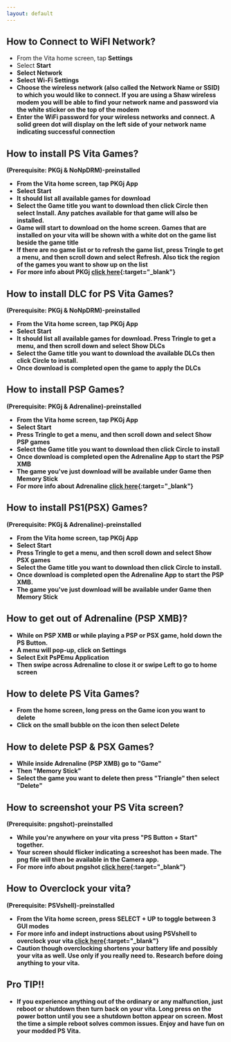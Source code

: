 ```yaml
---
layout: default
---
```

## How to Connect to WiFI Network?
*   From the Vita home screen, tap <strong>Settings</strong> 
*   Select <strong>Start<strong>
*   Select <strong>Network<strong>
*   Select <strong>Wi-Fi Settings<strong>
*   Choose the wireless network (also called the Network Name or SSID) to which you would like to connect. If you are using a Shaw wireless modem you will be able to find your network name and password via the white sticker on the top of the modem
*   Enter the WiFi password for your wireless networks and connect. A solid green dot will display on the left side of your network name indicating successful connection

## How to install PS Vita Games?
(Prerequisite: PKGj & NoNpDRM)-preinstalled
*   From the Vita home screen, tap <strong>PKGj</strong> App
*   Select <strong>Start<strong>
*   It should list all available games for download
*   Select the Game title you want to download then click <strong>Circle</strong> then select <strong>Install</strong>. Any patches available for that game will also be installed.
*   Game will start to download on the home screen. Games that are installed on your vita will be shown with a white dot on the game list beside the game title
*   If there are no game list or to refresh the game list, press <strong>Tringle</strong> to get a menu, and then scroll down and select <strong>Refresh</strong>. Also tick the region of the games you want to show up on the list
*   For more info about PKGj [click here](//bit.ly/35sBYV7){:target="_blank"}

## How to install DLC for PS Vita Games?
(Prerequisite: PKGj & NoNpDRM)-preinstalled
*   From the Vita home screen, tap <strong>PKGj</strong> App
*   Select <strong>Start<strong>
*   It should list all available games for download. Press <strong>Tringle</strong> to get a menu, and then scroll down and select <strong>Show DLCs</strong>
*   Select the Game title you want to download the available DLCs then click <strong>Circle</strong> to install. 
*   Once download is completed open the game to apply the DLCs

## How to install PSP Games?
(Prerequisite: PKGj & Adrenaline)-preinstalled
*   From the Vita home screen, tap <strong>PKGj</strong> App
*   Select <strong>Start<strong>
*   Press <strong>Tringle</strong> to get a menu, and then scroll down and select <strong>Show PSP games</strong>
*   Select the Game title you want to download then click <strong>Circle</strong> to install
*   Once download is completed open the <strong>Adrenaline</strong> App to start the PSP XMB
*   The game you've just download will be available under <strong>Game</strong> then <strong>Memory Stick</strong>
*   For more info about Adrenaline [click here](//bit.ly/2rGCoZb){:target="_blank"}

## How to install PS1(PSX) Games?
(Prerequisite: PKGj & Adrenaline)-preinstalled
*   From the Vita home screen, tap <strong>PKGj</strong> App
*   Select <strong>Start<strong>
*   Press <strong>Tringle</strong> to get a menu, and then scroll down and select <strong>Show PSX games</strong>
*   Select the Game title you want to download then click <strong>Circle</strong> to install. 
*   Once download is completed open the <strong>Adrenaline</strong> App to start the PSP XMB.
*   The game you've just download will be available under <strong>Game</strong> then <strong>Memory Stick</strong>

## How to get out of Adrenaline (PSP XMB)?
*   While on PSP XMB or while playing a PSP or PSX game, hold down the <strong>PS Button</strong>.
*   A menu will pop-up, click on <strong>Settings</strong>
*   Select <strong>Exit PsPEmu Application</strong>
*   Then swipe across Adrenaline to close it or swipe Left to go to home screen

## How to delete PS Vita Games?
*   From the home screen, long press on the Game icon you want to delete
*   Click on the small bubble on the icon then select <strong>Delete</strong>

## How to delete PSP & PSX Games?
*   While inside Adrenaline (PSP XMB) go to "Game"
*   Then "Memory Stick"
*   Select the game you want to delete then press "Triangle" then select "Delete"

## How to screenshot your PS Vita screen?
(Prerequisite: pngshot)-preinstalled
*   While you're anywhere on your vita press "PS Button + Start" together.
*   Your screen should flicker indicating a screeshot has been made. The png file will then be available in the Camera app.
*   For more info about pngshot [click here](//bit.ly/36wGHF6){:target="_blank"}

## How to Overclock your vita?
(Prerequisite: PSVshell)-preinstalled
*   From the Vita home screen, press <strong>SELECT + UP</strong> to toggle between 3 GUI modes
*   For more info and indept instructions about using PSVshell to overclock your vita [click here](//bit.ly/34l3Rg5){:target="_blank"}
*   Caution though overclocking shortens your battery life and possibly your vita as well. Use only if you really need to. Research before doing anything to your vita.

## Pro TIP!!
*   If you experience anything out of the ordinary or any malfunction, just reboot or shutdown then turn back on your vita. Long press on the power botton until you see a shutdown botton appear on screen. Most the time a simple reboot solves common issues. Enjoy and have fun on your modded PS Vita.
